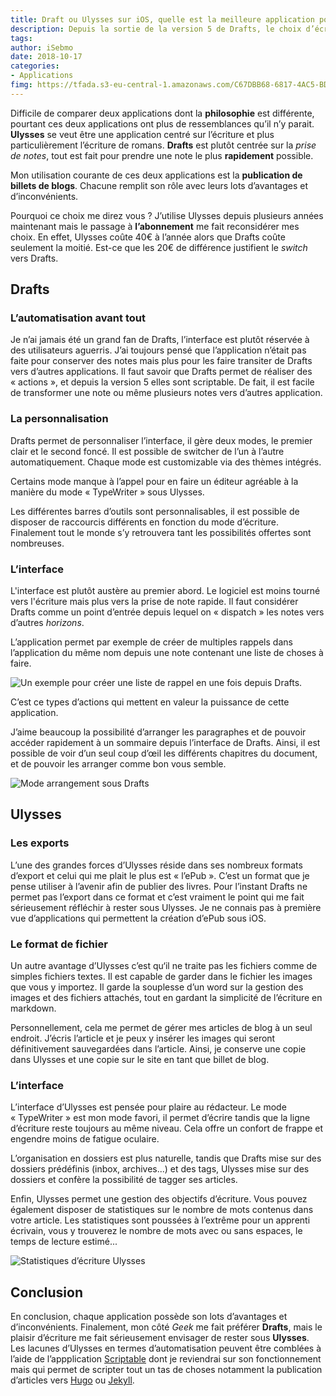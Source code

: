 ```yaml
---
title: Draft ou Ulysses sur iOS, quelle est la meilleure application pour écrire ?
description: Depuis la sortie de la version 5 de Drafts, le choix d’écrire sous Ulysses est remis en question. Est-ce que les nouveautés de Drafts valent la peine de switcher ?
tags: 
author: iSebmo
date: 2018-10-17
categories: 
- Applications
fimg: https://tfada.s3-eu-central-1.amazonaws.com/C67DBB68-6817-4AC5-BD78-DB82EBF3C178.png
---
```


Difficile de comparer deux applications dont la **philosophie** est différente, pourtant ces deux applications ont plus de ressemblances qu’il n’y parait. **Ulysses** se veut être une application centré sur l’écriture et plus particulièrement l’écriture de romans. **Drafts** est plutôt centrée sur la *prise de notes*, tout est fait pour prendre une note le plus **rapidement** possible. 

Mon utilisation courante de ces deux applications est la **publication de billets de blogs**. Chacune remplit son rôle avec leurs lots d’avantages et d’inconvénients. 

Pourquoi ce choix me direz vous ? J’utilise Ulysses depuis plusieurs années maintenant mais le passage à **l’abonnement** me fait reconsidérer mes choix. En effet, Ulysses coûte 40€ à l’année alors que Drafts coûte seulement la moitié. Est-ce que les 20€ de différence justifient le *switch* vers Drafts. 

## Drafts

### L’automatisation avant tout
Je n’ai jamais été un grand fan de Drafts, l’interface est plutôt réservée à des utilisateurs aguerris. J’ai toujours pensé que l’application n’était pas faite pour conserver des notes mais plus pour les faire transiter de Drafts vers d’autres applications. Il faut savoir que Drafts permet de réaliser des « actions », et depuis la version 5 elles sont scriptable. De fait, il est facile de transformer une note ou même plusieurs notes vers d’autres application. 

### La personnalisation
Drafts permet de personnaliser l’interface, il gère deux modes, le premier clair et le second foncé. Il est possible de switcher de l’un à l’autre automatiquement. Chaque mode est customizable via des thèmes intégrés. 

Certains mode manque à l’appel pour en faire un éditeur agréable à la manière du mode « TypeWriter » sous Ulysses. 

Les différentes barres d’outils sont personnalisables, il est possible de disposer de raccourcis différents en fonction du mode d’écriture. Finalement tout le monde s’y retrouvera tant les possibilités offertes sont nombreuses. 
### L’interface
L'interface est plutôt austère au premier abord. Le logiciel est moins tourné vers l'écriture mais plus vers la prise de note rapide. Il faut considérer Drafts comme un point d’entrée depuis lequel on « dispatch » les notes vers d’autres *horizons*. 

L’application permet par exemple de créer de multiples rappels dans l’application du même nom depuis une note contenant une liste de choses à faire. 

![Un exemple pour créer une liste de rappel en une fois depuis Drafts. ](https://tfada.s3-eu-central-1.amazonaws.com/Photo-2018-10-17-21-19.jpg "Création de rappels depuis Drafts")

C’est ce types d’actions qui mettent en valeur la puissance de cette application. 

J’aime beaucoup la possibilité d’arranger les paragraphes et de pouvoir accéder rapidement à un sommaire depuis l’interface de Drafts. Ainsi, il est possible de voir d’un seul coup d’œil les différents chapitres du document, et de pouvoir les arranger comme bon vous semble. 

![](https://tfada.s3-eu-central-1.amazonaws.com/Photo-2018-10-17-21-47.png "Mode arrangement sous Drafts")

## Ulysses

### Les exports
L’une des grandes forces d’Ulysses réside dans ses nombreux formats d’export et celui qui me plait le plus est « l’ePub ». C’est un format que je pense utiliser à l’avenir afin de publier des livres. Pour l’instant Drafts ne permet pas l’export dans ce format et c’est vraiment le point qui me fait sérieusement réfléchir à rester sous Ulysses. Je ne connais pas à première vue d’applications qui permettent la création d’ePub sous iOS. 

### Le format de fichier
Un autre avantage d’Ulysses c’est qu‘il ne traite pas les fichiers comme de simples fichiers textes. Il est capable de garder dans le fichier les images que vous y importez. Il garde la souplesse d’un word sur la gestion des images et des fichiers attachés, tout en gardant la simplicité de l’écriture en markdown. 

Personnellement, cela me permet de gérer mes articles de blog à un seul endroit. J’écris l’article et je peux y insérer les images qui seront définitivement sauvegardées dans l’article. Ainsi, je conserve une copie dans Ulysses et une copie sur le site en tant que billet de blog. 

### L’interface
L’interface d’Ulysses est pensée pour plaire au rédacteur. Le mode « TypeWriter » est mon mode favori, il permet d’écrire tandis que la ligne d’écriture reste toujours au même niveau. Cela offre un confort de frappe et engendre moins de fatigue oculaire. 

L’organisation en dossiers est plus naturelle, tandis que Drafts mise sur des dossiers prédéfinis (inbox, archives...) et des tags, Ulysses mise sur des dossiers et confère la possibilité de tagger ses articles.

Enfin, Ulysses permet une gestion des objectifs d’écriture. Vous pouvez également disposer de statistiques sur le nombre de mots contenus dans votre article. Les statistiques sont poussées à l’extrême pour un apprenti écrivain, vous y trouverez le nombre de mots avec ou sans espaces, le temps de lecture estimé...

![](https://tfada.s3-eu-central-1.amazonaws.com/Photo-2018-10-17-21-34.png "Statistiques d’écriture Ulysses")

## Conclusion
En conclusion, chaque application possède son lots d’avantages et d’inconvénients. Finalement, mon côté *Geek* me fait préférer **Drafts**, mais le plaisir d’écriture me fait sérieusement envisager de rester sous **Ulysses**. Les lacunes d’Ulysses en termes d’automatisation peuvent être comblées à l’aide de l’appplication [Scriptable](https://scriptable.app) dont je reviendrai sur son fonctionnement mais qui permet de scripter tout un tas de choses notamment la publication d’articles vers [Hugo](https://gohugo.io) ou [Jekyll](https://jekyllrb.com). 
